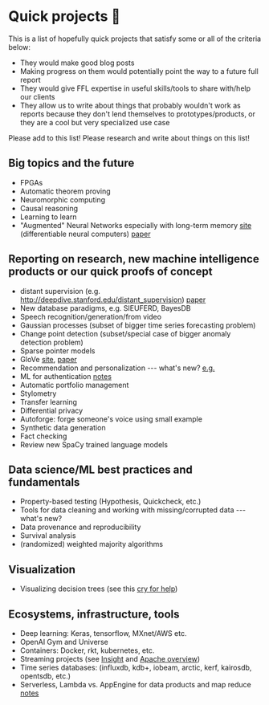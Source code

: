# Quick projects :tada:

This is a list of hopefully quick projects that satisfy some or all of the
criteria below:

 - They would make good blog posts
 - Making progress on them would potentially point the way to a future full
   report
 - They would give FFL expertise in useful skills/tools to share with/help our
   clients
 - They allow us to write about things that probably wouldn't work as reports
   because they don't lend themselves to prototypes/products, or they are a
   cool but very specialized use case

Please add to this list! Please research and write about things on this list!

## Big topics and the future

 - FPGAs
 - Automatic theorem proving
 - Neuromorphic computing
 - Causal reasoning
 - Learning to learn
 - "Augmented" Neural Networks especially with long-term memory [site](https://deepmind.com/blog/differentiable-neural-computers/)
 (differentiable neural computers) [paper](http://www.nature.com/nature/journal/v538/n7626/full/nature20101.html)

## Reporting on research, new machine intelligence products or our quick proofs of concept

 - distant supervision (e.g. http://deepdive.stanford.edu/distant_supervision) [paper](https://web.stanford.edu/~jurafsky/mintz.pdf)
 - New database paradigms, e.g. SIEUFERD, BayesDB
 - Speech recognition/generation/from video
 - Gaussian processes (subset of bigger time series forecasting problem)
 - Change point detection (subset/special case of bigger anomaly detection
   problem)
 - Sparse pointer models
 - GloVe [site](http://nlp.stanford.edu/projects/glove/),
   [paper](http://nlp.stanford.edu/pubs/glove.pdf)
 - Recommendation and personalization --- what's new?
   [e.g.](https://aws.amazon.com/blogs/big-data/generating-recommendations-at-amazon-scale-with-apache-spark-and-amazon-dsstne/)
 - ML for authentication [notes](/20161129-triage/authentication_with_ml.md)
 - Automatic portfolio management
 - Stylometry
 - Transfer learning
 - Differential privacy
 - Autoforge: forge someone's voice using small example
 - Synthetic data generation
 - Fact checking
 - Review new SpaCy trained language models

## Data science/ML best practices and fundamentals

 - Property-based testing (Hypothesis, Quickcheck, etc.)
 - Tools for data cleaning and working with missing/corrupted data --- what's
   new?
 - Data provenance and reproducibility
 - Survival analysis
 - (randomized) weighted majority algorithms

## Visualization

 - Visualizing decision trees (see this [cry for
   help](https://twitter.com/amuellerml/status/801146947713306629))

## Ecosystems, infrastructure, tools

 - Deep learning: Keras, tensorflow, MXnet/AWS etc.
 - OpenAI Gym and Universe
 - Containers: Docker, rkt, kubernetes, etc.
 - Streaming projects (see
   [Insight](http://xyz.insightdataengineering.com/blog/pipeline_map.html) and
   [Apache overview](https://databaseline.wordpress.com/2016/03/12/an-overview-of-apache-streaming-technologies/))
 - Time series databases: (influxdb, kdb+, iobeam, arctic, kerf, kairosdb,
   opentsdb, etc.)
 - Serverless, Lambda vs. AppEngine for data products and map reduce
   [notes](/20161129-triage/serveless_products.md)
